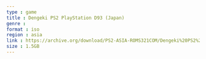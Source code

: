 ```yaml
---
type : game
title : Dengeki PS2 PlayStation D93 (Japan)
genre : 
format : iso
region : asia
link : https://archive.org/download/PS2-ASIA-ROMS321COM/Dengeki%20PS2%20PlayStation%20D93%20%28Japan%29.7z
size : 1.5GB
---
```

